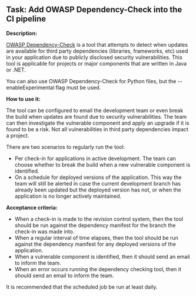## Task: Add OWASP Dependency-Check into the CI pipeline
**Description:**

[OWASP Dependency-Check](https://www.owasp.org/index.php/OWASP_Dependency_Check)
is a tool that attempts to detect when updates are available for third party
dependencies (libraries, frameworks, etc) used in your application due to
publicly disclosed security vulnerabilities. This tool is applicable for
projects or major components that are written in Java or .NET.

You can also use OWASP Dependency-Check for Python files, but the --enableExperimental flag must be used. 

**How to use it:**

The tool can be configured to email the development team or even break the build
when updates are found due to security vulnerabilities. The team can then
investigate the vulnerable component and apply an upgrade if it is found to be a
risk. Not all vulnerabilities in third party dependencies impact a project.

There are two scenarios to regularly run the tool:

* Per check-in for applications in active development. The team can choose
  whether to break the build when a new vulnerable component is identified.
* On a schedule for deployed versions of the application. This way the team will
  still be alerted in case the current development branch has already been
  updated but the deployed version has not, or when the application is no longer
  actively maintained.

**Acceptance criteria:**

* When a check-in is made to the revision control system, then the tool should
  be run against the dependency manifest for the branch the check-in was made
  into.
* When a regular interval of time elapses, then the tool should be run against
  the dependency manifest for any deployed versions of the application.
* When a vulnerable component is identified, then it should send an email to
  inform the team.
* When an error occurs running the dependency checking tool, then it should send
  an email to inform the team.

It is recommended that the scheduled job be run at least daily.
